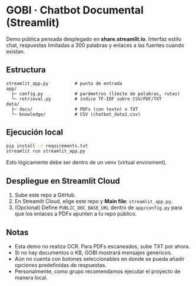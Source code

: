 
# GOBI · Chatbot Documental (Streamlit)

Demo pública pensada desplegado en **share.streamlit.io**. Interfaz estilo chat, respuestas limitadas a 300 palabras y enlaces a las fuentes cuando existan.

## Estructura
```
streamlit_app.py          # punto de entrada
app/
  ├─ config.py            # parámetros (límite de palabras, rutas)
  └─ retrieval.py         # índice TF-IDF sobre CSV/PDF/TXT
data/
  ├─ docs/                # PDFs (con texto) o TXT
  └─ knowledge/           # CSV (chatbot_dato1.csv)
```

## Ejecución local

```bash
pip install -r requirements.txt
streamlit run streamlit_app.py
```
Esto lógicamente debe ser dentro de un venv (virtual enviroment).

## Despliegue en Streamlit Cloud
1. Sube este repo a GitHub.
2. En Streamlit Cloud, elige este repo y **Main file**: `streamlit_app.py`.
3. (Opcional) Define `PUBLIC_DOC_BASE_URL` dentro de `app/config.py` para que los enlaces a PDFs apunten a tu repo público.

## Notas
- Esta demo no realiza OCR. Para PDFs escaneados, sube TXT por ahora.
- Si no hay documentos o KB, GOBI mostrará mensajes genéricos.
- Aún no cuenta con botones seleccionables en donde se pueda añadir opciones predefinidas de respuestas.
- Personalmente, como grupo recomendamos ejecutar el proyecto de manera local.
